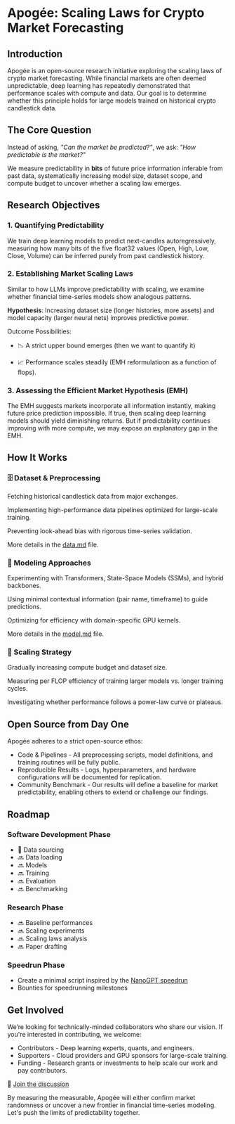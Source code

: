 # Apogée: Scaling Laws for Crypto Market Forecasting

## Introduction

Apogée is an open-source research initiative exploring the scaling laws of crypto market forecasting. While financial markets are often deemed unpredictable, deep learning has repeatedly demonstrated that performance scales with compute and data. Our goal is to determine whether this principle holds for large models trained on historical crypto candlestick data.

## The Core Question

Instead of asking, *"Can the market be predicted?"*, we ask:
*"How predictable is the market?"*

We measure predictability in **bits** of future price information inferable from past data, systematically increasing model size, dataset scope, and compute budget to uncover whether a scaling law emerges.

## Research Objectives

### 1. Quantifying Predictability

We train deep learning models to predict next-candles autoregressively, measuring how many bits of the five float32 values (Open, High, Low, Close, Volume) can be inferred purely from past candlestick history.

### 2. Establishing Market Scaling Laws

Similar to how LLMs improve predictability with scaling, we examine whether financial time-series models show analogous patterns.

**Hypothesis**: Increasing dataset size (longer histories, more assets) and model capacity (larger neural nets) improves predictive power.

Outcome Possibilities:

* 📉 A strict upper bound emerges (then we want to quantify it)

* 📈 Performance scales steadily (EMH reformulatioon as a function of flops).

### 3. Assessing the Efficient Market Hypothesis (EMH)

The EMH suggests markets incorporate all information instantly, making future price prediction impossible. If true, then scaling deep learning models should yield diminishing returns. But if predictability continues improving with more compute, we may expose an explanatory gap in the EMH.

## How It Works

### 🗄 Dataset & Preprocessing

Fetching historical candlestick data from major exchanges.

Implementing high-performance data pipelines optimized for large-scale training.

Preventing look-ahead bias with rigorous time-series validation.

More details in the [data.md](docs/data.md) file.

### 🤖 Modeling Approaches

Experimenting with Transformers, State-Space Models (SSMs), and hybrid backbones.

Using minimal contextual information (pair name, timeframe) to guide predictions.

Optimizing for efficiency with domain-specific GPU kernels.

More details in the [model.md](docs/model.md) file.

### 🚀 Scaling Strategy

Gradually increasing compute budget and dataset size.

Measuring per FLOP efficiency of training larger models vs. longer training cycles.

Investigating whether performance follows a power-law curve or plateaus.

## Open Source from Day One

Apogée adheres to a strict open-source ethos:
* Code & Pipelines - All preprocessing scripts, model definitions, and training routines will be fully public.
* Reproducible Results - Logs, hyperparameters, and hardware configurations will be documented for replication.
* Community Benchmark - Our results will define a baseline for market predictability, enabling others to extend or challenge our findings.

## Roadmap

### Software Development Phase
- 🚧 Data sourcing
- 🔜 Data loading
- 🔜 Models
- 🔜 Training
- 🔜 Evaluation
- 🔜 Benchmarking

### Research Phase
- 🔜 Baseline performances
- 🔜 Scaling experiments
- 🔜 Scaling laws analysis
- 🔜 Paper drafting

### Speedrun Phase
- Create a minimal script inspired by the [NanoGPT speedrun](https://github.com/KellerJordan/modded-nanogpt)
- Bounties for speedrunning milestones

## Get Involved

We’re looking for technically-minded collaborators who share our vision. If you're interested in contributing, we welcome:
- Contributors - Deep learning experts, quants, and engineers.
- Supporters - Cloud providers and GPU sponsors for large-scale training.
- Funding - Research grants or investments to help scale our work and pay contributors.

📌 [Join the discussion](https://t.me/DuonLabs)

By measuring the measurable, Apogée will either confirm market randomness or uncover a new frontier in financial time-series modeling. Let's push the limits of predictability together.

